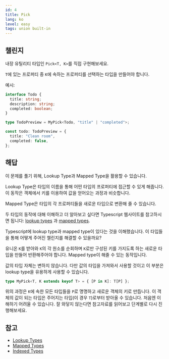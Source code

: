 ```yaml
---
id: 4
title: Pick
lang: ko
level: easy
tags: union built-in
---
```


## 챌린지

내장 유틸리티 타입인 `Pick<T, K>`를 직접 구현해보세요.

`T`에 있는 프로퍼티 중 `K`에 속하는 프로퍼티를 선택하는 타입을 만들어야 합니다.

예시:

```ts
interface Todo {
  title: string;
  description: string;
  completed: boolean;
}

type TodoPreview = MyPick<Todo, "title" | "completed">;

const todo: TodoPreview = {
  title: "Clean room",
  completed: false,
};
```

## 해답

이 문제를 풀기 위해, Lookup Type과 Mapped Type을 활용할 수 있습니다.

Lookup Type은 타입의 이름을 통해 어떤 타입의 프로퍼티에 접근할 수 있게 해줍니다.
이 동작은 객체에서 키를 이용하여 값을 얻어오는 과정과 비슷합니다.

Mapped Type은 타입의 각 프로퍼티들을 새로운 타입으로 변환해 줄 수 있습니다.

두 타입의 동작에 대해 이해하고 더 알아보고 싶다면 Typescript 웹사이트를 참고하시면 됩니다: [lookup types](https://www.typescriptlang.org/docs/handbook/release-notes/typescript-2-1.html#keyof-and-lookup-types) 과 [mapped types](https://www.typescriptlang.org/docs/handbook/2/mapped-types.html).

Typescript에 lookup type과 mapped type이 있다는 것을 이해했습니다.
이 타입들을 통해 어떻게 주어진 챌린지를 해결할 수 있을까요?

유니온 `K`를 받아와 `K`의 각 원소를 순회하며 `K`로만 구성된 키를 가지도록 하는 새로운 타입을 만들어 반환해주어야 합니다.
Mapped type이 해줄 수 있는 동작입니다.

값의 타입 자체는 변하지 않습니다.
다만 값의 타입을 가져와서 사용할 것이고 이 부분은 lookup type을 유용하게 사용할 수 있습니다.

```ts
type MyPick<T, K extends keyof T> = { [P in K]: T[P] };
```

위의 과정은 `K`에 속한 모든 타입들을 `P`로 명명하고 새로운 객체의 키로 만듭니다. 이 객체의 값이 되는 타입은 주어지는 타입(이 경우 `T`)로부터 받아올 수 있습니다.
처음엔 이해하기 어려울 수 있습니다. 잘 와닿지 않는다면 참고자료를 읽어보고 단계별로 다시 진행해보세요.

## 참고

- [Lookup Types](https://www.typescriptlang.org/docs/handbook/release-notes/typescript-2-1.html#keyof-and-lookup-types)
- [Mapped Types](https://www.typescriptlang.org/docs/handbook/2/mapped-types.html)
- [Indexed Types](https://www.typescriptlang.org/docs/handbook/2/indexed-access-types.html)
